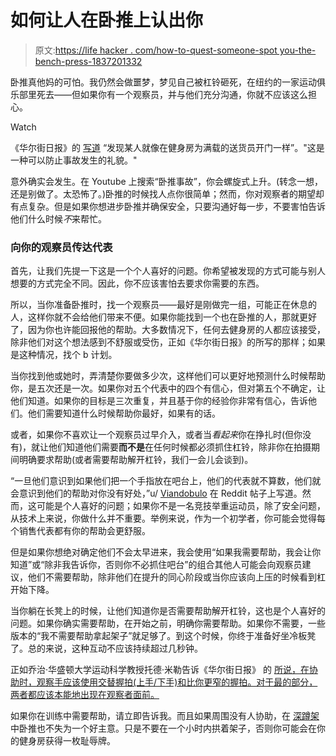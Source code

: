 # 如何让人在卧推上认出你

> 原文:[https://life hacker . com/how-to-quest-someone-spot you-the-bench-press-1837201332](https://lifehacker.com/how-to-ask-someone-to-spot-you-on-the-bench-press-1837201332)

卧推真他妈的可怕。我仍然会做噩梦，梦见自己被杠铃砸死，在纽约的一家运动俱乐部里死去——但如果你有一个观察员，并与他们充分沟通，你就不应该这么担心。

Watch

《华尔街日报》的 [写道](https://www.wsj.com/articles/a-risky-weightlifting-courtesy-spotting-for-a-bench-press-1451322142) “发现某人就像在健身房为满载的送货员开门一样”。"这是一种可以防止事故发生的礼貌。"

意外确实会发生。在 Youtube 上搜索“卧推事故”，你会螺旋式上升。(转念一想，还是别做了。太恐怖了。)卧推的时候找人点你很简单；然而，你对观察者的期望却有点复杂。但是如果你想进步卧推并确保安全，只要沟通好每一步，不要害怕告诉他们什么时候*不*来帮忙。

### 向你的观察员传达代表

首先，让我们先提一下这是一个个人喜好的问题。你希望被发现的方式可能与别人想要的方式完全不同。因此，你不应该害怕去要求你需要的东西。

所以，当你准备卧推时，找一个观察员——最好是刚做完一组，可能正在休息的人，这样你就不会给他们带来不便。如果你能找到一个也在卧推的人，那就更好了，因为你也许能回报他的帮助。大多数情况下，任何去健身房的人都应该接受，除非他们对这个想法感到不舒服或受伤，正如《华尔街日报》的所写的那样；如果是这种情况，找个 b 计划。

当你找到他或她时，弄清楚你要做多少次，这样他们可以更好地预测什么时候帮助你，是五次还是一次。如果你对五个代表中的四个有信心，但对第五个不确定，让他们知道。如果你的目标是三次重复，并且基于你的经验你非常有信心，告诉他们。他们需要知道什么时候帮助你最好，如果有的话。

或者，如果你不喜欢让一个观察员过早介入，或者当*看起来*你在挣扎时(但你没有)，就让他们知道他们需要**而不是**在任何时候都必须抓住杠铃，除非你在拍摄期间明确要求帮助(或者需要帮助解开杠铃，我们一会儿会谈到)。

“一旦他们意识到如果他们把一个手指放在吧台上，他们的代表就不算数，他们就会意识到他们的帮助对你没有好处，”u/ [Viandobulo](https://www.reddit.com/user/Viandobulo/) 在 Reddit 帖子上写道。然而，这可能是个人喜好的问题；如果你不是一名竞技举重运动员，除了安全问题，从技术上来说，你做什么并不重要。举例来说，作为一个初学者，你可能会觉得每个销售代表都有你的帮助会更舒服。

但是如果你想绝对确定他们不会太早进来，我会使用“如果我需要帮助，我会让你知道”或“除非我告诉你，否则你不必抓住吧台”的组合其他人可能会向观察员建议，他们不需要帮助，除非他们在提升的同心阶段或当你应该向上压的时候看到杠开始下降。

当你躺在长凳上的时候，让他们知道你是否需要帮助解开杠铃，这也是个人喜好的问题。如果你确实需要帮助，在开始之前，明确你需要帮助。如果你不需要，一些版本的“我不需要帮助拿起架子”就足够了。到这个时候，你终于准备好坐冷板凳了。总的来说，这种互动不应该持续超过几秒钟。

正如乔治·华盛顿大学运动科学教授托德·米勒告诉《华尔街日报》 的 [所说，在协助时，观察手应该使用交替握拍(上手/下手)和比你更窄的握拍。对于最的部分，两者都应该本能地出现在观察者面前。](https://www.wsj.com/articles/a-risky-weightlifting-courtesy-spotting-for-a-bench-press-1451322142)

如果你在训练中需要帮助，请立即告诉我。而且如果周围没有人协助，在 [深蹲架](https://vitals.lifehacker.com/yes-you-can-bench-press-in-the-squat-rack-1835158250) 中卧推也不失为一个好主意。只是不要在一个小时内拱着架子，否则你可能会在你的健身房获得一枚耻辱牌。